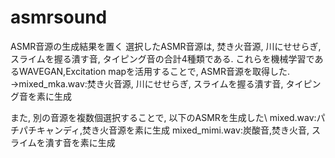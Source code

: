 # asmrsound
ASMR音源の生成結果を置く
選択したASMR音源は, 焚き火音源, 川にせせらぎ, スライムを握る潰す音, タイピング音の合計4種類である. 
これらを機械学習であるWAVEGAN,Excitation mapを活用することで, ASMR音源を取得した.
→mixed_mka.wav:焚き火音源, 川にせせらぎ, スライムを握る潰す音, タイピング音を素に生成

また, 別の音源を複数個選択することで, 以下のASMRを生成した\\
mixed.wav:パチパチキャンディ,焚き火音源を素に生成
mixed_mimi.wav:炭酸音,焚き火音, スライムを潰す音を素に生成

